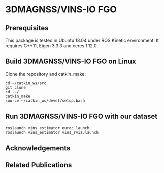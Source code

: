 # 3DMAGNSS/VINS-IO FGO

<!-- Prerequisites  -->
## Prerequisites

This package is tested in Ubuntu 18.04 under ROS Kinetic environment.
It requires C++11, Eigen 3.3.3 and ceres 1.12.0.



<!-- Build 3DMAGNSS/VINS-IO FGO  -->
## Build 3DMAGNSS/VINS-IO FGO on Linux

Clone the repository and catkin_make:

    cd ~/catkin_ws/src
    git clone 
    cd ../
    catkin_make
    source ~/catkin_ws/devel/setup.bash
    
<!-- Run 3DMAGNSS/VINS-IO FGO  -->
## Run 3DMAGNSS/VINS-IO FGO with our dataset

    roslaunch vins_estimator euroc.launch 
    roslaunch vins_estimator vins_rviz.launch

<!-- Acknowledgements  -->
## Acknowledgements    

<!-- Related Publications  -->
## Related Publications
